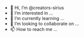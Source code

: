 - 👋 Hi, I’m @creators-sirius
- 👀 I’m interested in ...
- 🌱 I’m currently learning ...
- 💞️ I’m looking to collaborate on ...
- 📫 How to reach me ...

<!---
creators-sirius/creators-sirius is a ✨ special ✨ repository because its `README.md` (this file) appears on your GitHub profile.
You can click the Preview link to take a look at your changes.
--->
